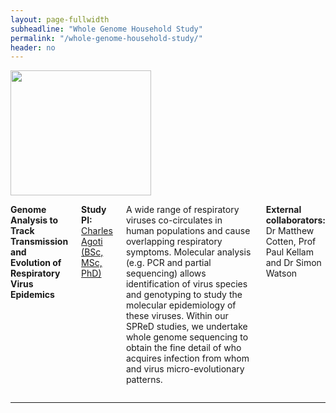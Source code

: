 ```yaml
---
layout: page-fullwidth
subheadline: "Whole Genome Household Study"
permalink: "/whole-genome-household-study/"
header: no
---
```


<div class="row">
<div class="large-4 columns">
<img src="{{ site.url }}/images/Agoti-2015.png" alt="" height="200" width="225">
</div>

<div class="large-8 columns">
<p><strong>Genome Analysis to Track Transmission and Evolution of Respiratory Virus Epidemics</strong></p>
<p><strong> Study PI: </strong><a href="{{ site.url }}/charles-agoti"> Charles Agoti (BSc, MSc, PhD)</a></p>
<p> 
A wide range of respiratory viruses co-circulates in human populations and cause overlapping respiratory symptoms. Molecular analysis (e.g. PCR and partial sequencing) allows identification of virus species and genotyping to study the molecular epidemiology of these viruses. Within our SPReD studies, we undertake whole genome sequencing to obtain the fine detail of who acquires infection from whom and virus micro-evolutionary patterns.
</p>

<p><strong>External collaborators:</strong> Dr Matthew Cotten, Prof Paul Kellam and Dr Simon Watson</p>

</div>
</div><!-- /.row -->

<hr>

